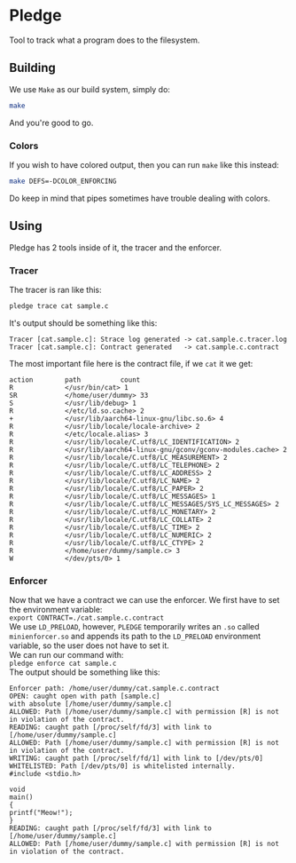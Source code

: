# Pledge

Tool to track what a program does to the filesystem.

## Building

We use `Make` as our build system, simply do:

```sh
make
```

And you're good to go.

### Colors

If you wish to have colored output, then you can run `make` like this instead:

```sh
make DEFS=-DCOLOR_ENFORCING
```

Do keep in mind that pipes sometimes have trouble dealing with colors.

## Using

Pledge has 2 tools inside of it, the tracer and the enforcer.

### Tracer

The tracer is ran like this:

```sh
pledge trace cat sample.c
```

It's output should be something like this:

```
Tracer [cat.sample.c]: Strace log generated -> cat.sample.c.tracer.log
Tracer [cat.sample.c]: Contract generated   -> cat.sample.c.contract
```

The most important file here is the contract file, if we `cat` it we get:

```
action        path          count
R             </usr/bin/cat> 1
SR            </home/user/dummy> 33
S             </usr/lib/debug> 1
R             </etc/ld.so.cache> 2
+             </usr/lib/aarch64-linux-gnu/libc.so.6> 4
R             </usr/lib/locale/locale-archive> 2
R             </etc/locale.alias> 3
R             </usr/lib/locale/C.utf8/LC_IDENTIFICATION> 2
R             </usr/lib/aarch64-linux-gnu/gconv/gconv-modules.cache> 2
R             </usr/lib/locale/C.utf8/LC_MEASUREMENT> 2
R             </usr/lib/locale/C.utf8/LC_TELEPHONE> 2
R             </usr/lib/locale/C.utf8/LC_ADDRESS> 2
R             </usr/lib/locale/C.utf8/LC_NAME> 2
R             </usr/lib/locale/C.utf8/LC_PAPER> 2
R             </usr/lib/locale/C.utf8/LC_MESSAGES> 1
R             </usr/lib/locale/C.utf8/LC_MESSAGES/SYS_LC_MESSAGES> 2
R             </usr/lib/locale/C.utf8/LC_MONETARY> 2
R             </usr/lib/locale/C.utf8/LC_COLLATE> 2
R             </usr/lib/locale/C.utf8/LC_TIME> 2
R             </usr/lib/locale/C.utf8/LC_NUMERIC> 2
R             </usr/lib/locale/C.utf8/LC_CTYPE> 2
R             </home/user/dummy/sample.c> 3
W             </dev/pts/0> 1
```

### Enforcer

Now that we have a contract we can use the enforcer.
We first have to set the environment variable:<br>
`export CONTRACT=./cat.sample.c.contract`<br>
We use `LD_PRELOAD`, however, `PLEDGE` temporarily writes an `.so` called `minienforcer.so` and appends its path to the `LD_PRELOAD` environment variable, so the user does not have to set it.<br>
We can run our command with:<br>
`pledge enforce cat sample.c`<br>
The output should be something like this:<br>

```
Enforcer path: /home/user/dummy/cat.sample.c.contract
OPEN: caught open with path [sample.c]
with absolute [/home/user/dummy/sample.c]
ALLOWED: Path [/home/user/dummy/sample.c] with permission [R] is not in violation of the contract.
READING: caught path [/proc/self/fd/3] with link to [/home/user/dummy/sample.c]
ALLOWED: Path [/home/user/dummy/sample.c] with permission [R] is not in violation of the contract.
WRITING: caught path [/proc/self/fd/1] with link to [/dev/pts/0]
WHITELISTED: Path [/dev/pts/0] is whitelisted internally.
#include <stdio.h>

void
main()
{
printf("Meow!");
}
READING: caught path [/proc/self/fd/3] with link to [/home/user/dummy/sample.c]
ALLOWED: Path [/home/user/dummy/sample.c] with permission [R] is not in violation of the contract.
```
